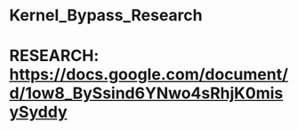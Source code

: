# Kernel_Bypass_Research
# RESEARCH: https://docs.google.com/document/d/1ow8_BySsind6YNwo4sRhjK0misySyddy
